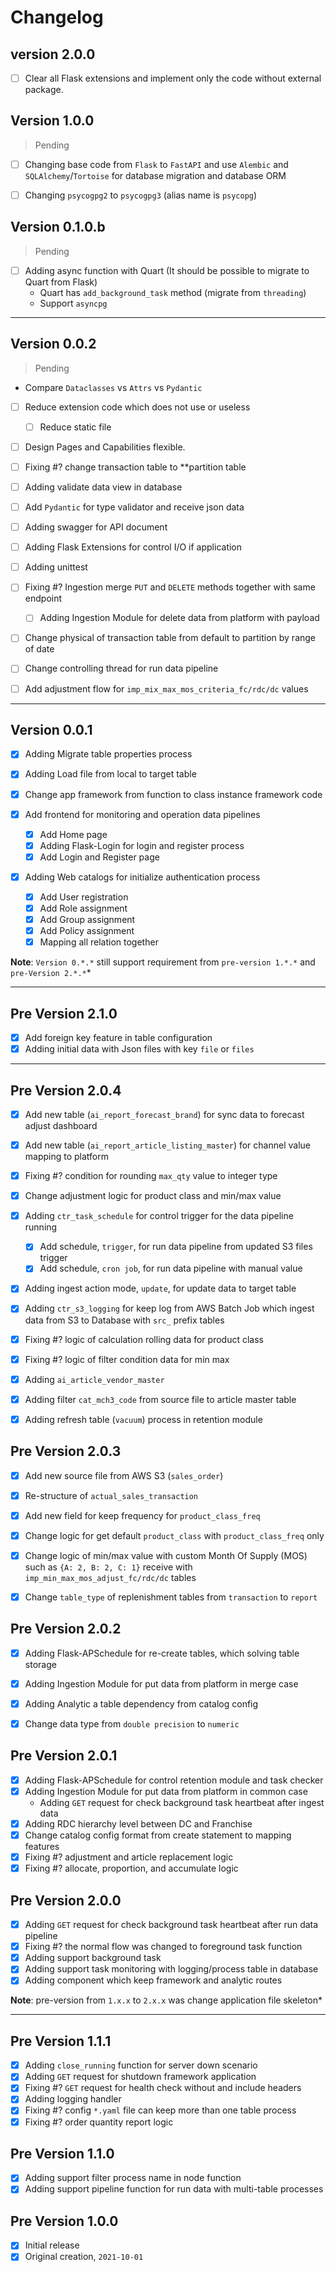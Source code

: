 Changelog
=========

version 2.0.0
-------------
* [ ] Clear all Flask extensions and implement only the code without external package.


Version 1.0.0
-------------

> Pending

* [ ] Changing base code from `Flask` to `FastAPI` and use `Alembic` and `SQLAlchemy`/`Tortoise` 
  for database migration and database ORM
* [ ] Changing `psycogpg2` to `psycogpg3` (alias name is `psycopg`)


Version 0.1.0.b
---------------

> Pending

* [ ] Adding async function with Quart (It should be possible to migrate to Quart from Flask)
    - Quart has `add_background_task` method (migrate from `threading`)
    - Support `asyncpg`

---

Version 0.0.2
-------------

> Pending

* Compare `Dataclasses` vs `Attrs` vs `Pydantic`

* [ ] Reduce extension code which does not use or useless
    * [ ] Reduce static file
  
* [ ] Design Pages and Capabilities flexible.

* [ ] Fixing #? change transaction table to **partition table
* [ ] Adding validate data view in database
* [ ] Add `Pydantic` for type validator and receive json data
* [ ] Adding swagger for API document
* [ ] Adding Flask Extensions for control I/O if application
* [ ] Adding unittest

* [ ] Fixing #? Ingestion merge `PUT` and `DELETE` methods together with same endpoint
    * [ ] Adding Ingestion Module for delete data from platform with payload
* [ ] Change physical of transaction table from default to partition by range of date
* [ ] Change controlling thread for run data pipeline
* [ ] Add adjustment flow for `imp_mix_max_mos_criteria_fc/rdc/dc` values

---

Version 0.0.1
-------------
  
* [x] Adding Migrate table properties process
* [x] Adding Load file from local to target table 
* [x] Change app framework from function to class instance framework code

* [x] Add frontend for monitoring and operation data pipelines
    * [x] Add Home page
    * [x] Adding Flask-Login for login and register process    
    * [x] Add Login and Register page
  
* [x] Adding Web catalogs for initialize authentication process
    * [x] Add User registration    
    * [x] Add Role assignment
    * [x] Add Group assignment
    * [x] Add Policy assignment
    * [x] Mapping all relation together

**Note**: `Version 0.*.*` still support requirement from `pre-version 1.*.*` and `pre-Version 2.*.*`*

---

Pre Version 2.1.0
-----------------

* [x] Add foreign key feature in table configuration
* [x] Adding initial data with Json files with key `file` or `files`

---

Pre Version 2.0.4
-----------------

* [x] Add new table (`ai_report_forecast_brand`) for sync data to forecast adjust dashboard
* [x] Add new table (`ai_report_article_listing_master`) for channel value mapping to platform
* [x] Fixing #? condition for rounding `max_qty` value to integer type
* [x] Change adjustment logic for product class and min/max value
* [x] Adding `ctr_task_schedule` for control trigger for the data pipeline running
    * [x] Add schedule, `trigger`, for run data pipeline from updated S3 files trigger
    * [x] Add schedule, `cron job`, for run data pipeline with manual value
* [x] Adding ingest action mode, `update`, for update data to target table
* [x] Adding `ctr_s3_logging` for keep log from AWS Batch Job which ingest data from S3 to Database
  with `src_` prefix tables
* [x] Fixing #? logic of calculation rolling data for product class
* [x] Fixing #? logic of filter condition data for min max
* [x] Adding `ai_article_vendor_master`
* [x] Adding filter `cat_mch3_code` from source file to article master table
* [x] Adding refresh table (`vacuum`) process in retention module


Pre Version 2.0.3
-----------------
* [x] Add new source file from AWS S3 (`sales_order`)
* [x] Re-structure of `actual_sales_transaction`
* [x] Add new field for keep frequency for `product_class_freq`
* [x] Change logic for get default `product_class` with `product_class_freq` only
* [x] Change logic of min/max value with custom Month Of Supply (MOS) such as `{A: 2, B: 2, C: 1}`
  receive with `imp_min_max_mos_adjust_fc/rdc/dc` tables
* [x] Change `table_type` of replenishment tables from `transaction` to `report`


Pre Version 2.0.2
-----------------
* [x] Adding Flask-APSchedule for re-create tables, which solving table storage
* [x] Adding Ingestion Module for put data from platform in merge case
* [x] Adding Analytic a table dependency from catalog config
* [x] Change data type from `double precision` to `numeric`


Pre Version 2.0.1
-----------------
* [x] Adding Flask-APSchedule for control retention module and task checker
* [x] Adding Ingestion Module for put data from platform in common case
    * Adding `GET` request for check background task heartbeat after ingest data
* [x] Adding RDC hierarchy level between DC and Franchise
* [x] Change catalog config format from create statement to mapping features
* [x] Fixing #? adjustment and article replacement logic
* [x] Fixing #? allocate, proportion, and accumulate logic

Pre Version 2.0.0
-----------------

* [x] Adding `GET` request for check background task heartbeat after run data pipeline
* [x] Fixing #? the normal flow was changed to foreground task function
* [x] Adding support background task
* [x] Adding support task monitoring with logging/process table in database
* [x] Adding component which keep framework and analytic routes

**Note**: pre-version from `1.x.x` to `2.x.x` was change application file skeleton*

---

Pre Version 1.1.1
-----------------

* [x] Adding `close_running` function for server down scenario
* [x] Adding `GET` request for shutdown framework application
* [x] Fixing #? `GET` request for health check without and include headers
* [x] Adding logging handler
* [x] Fixing #? config `*.yaml` file can keep more than one table process
* [x] Fixing #? order quantity report logic

Pre Version 1.1.0
-----------------

* [x] Adding support filter process name in node function
* [x] Adding support pipeline function for run data with multi-table processes

Pre Version 1.0.0
-----------------

* [x] Initial release
* [x] Original creation, `2021-10-01`